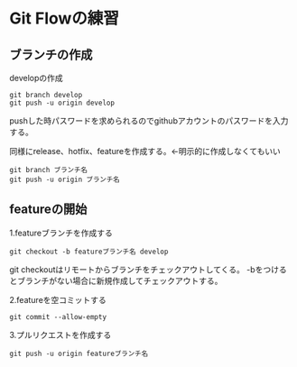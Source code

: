 # Git Flowの練習

## ブランチの作成
developの作成

```
git branch develop
git push -u origin develop
```

pushした時パスワードを求められるのでgithubアカウントのパスワードを入力する。


同様にrelease、hotfix、featureを作成する。←明示的に作成しなくてもいい

```
git branch ブランチ名
git push -u origin ブランチ名
```


## featureの開始

1.featureブランチを作成する

```
git checkout -b featureブランチ名 develop
```

git checkoutはリモートからブランチをチェックアウトしてくる。
-bをつけるとブランチがない場合に新規作成してチェックアウトする。


2.featureを空コミットする

```
git commit --allow-empty
```

3.プルリクエストを作成する

```
git push -u origin featureブランチ名
```